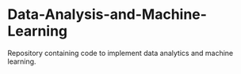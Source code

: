 # Data-Analysis-and-Machine-Learning
Repository containing code to implement data analytics and machine learning.
